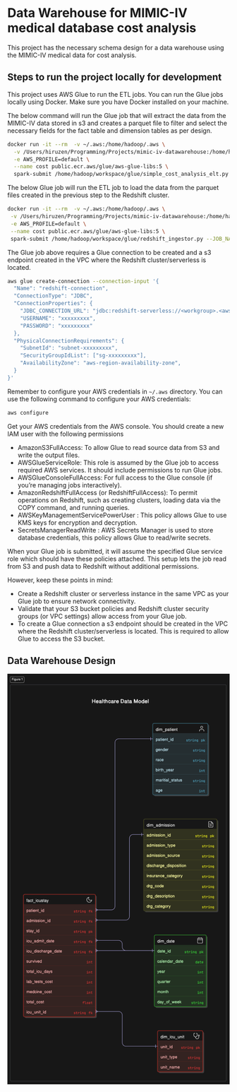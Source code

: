 # Data Warehouse for MIMIC-IV medical database cost analysis
This project has the necessary schema design for a data warehouse using the MIMIC-IV medical data for cost analysis.

## Steps to run the project locally for development
This project uses AWS Glue to run the ETL jobs. You can run the Glue jobs locally using Docker. Make sure you have Docker 
installed on your machine.

The below command will run the Glue job that will extract the data from the MIMIC-IV data stored in s3 
and creates a parquet file to filter and select the necessary fields for the fact table and dimension tables as per design.
```bash
docker run -it --rm  -v ~/.aws:/home/hadoop/.aws \
  -v /Users/hiruzen/Programming/Projects/mimic-iv-datawarehouse:/home/hadoop/workspace/ \
  -e AWS_PROFILE=default \
  --name cost public.ecr.aws/glue/aws-glue-libs:5 \
  spark-submit /home/hadoop/workspace/glue/simple_cost_analysis_elt.py --JOB_NAME MIMIC_COST_ANALYSYS
```

The below Glue job will run the ETL job to load the data from the parquet files created in the previous step to the Redshift cluster.

```bash
docker run -it --rm  -v ~/.aws:/home/hadoop/.aws \
 -v /Users/hiruzen/Programming/Projects/mimic-iv-datawarehouse:/home/hadoop/workspace/ \
 -e AWS_PROFILE=default \
 --name cost public.ecr.aws/glue/aws-glue-libs:5 \
 spark-submit /home/hadoop/workspace/glue/redshift_ingestor.py --JOB_NAME MIMIC_INGESTION
```
The Glue job above requires a Glue connection to be created and a s3 endpoint created in the VPC where the Redshift cluster/serverless is located.
```bash
aws glue create-connection --connection-input '{
  "Name": "redshift-connection",
  "ConnectionType": "JDBC",
  "ConnectionProperties": {
    "JDBC_CONNECTION_URL": "jdbc:redshift-serverless://<workgroup>.<aws-account-number>.<aws-region>.redshift-serverless.amazonaws.com:5439/dev",
    "USERNAME": "xxxxxxxxx",
    "PASSWORD": "xxxxxxxxx"
  },
  "PhysicalConnectionRequirements": {
    "SubnetId": "subnet-xxxxxxxxx",
    "SecurityGroupIdList": ["sg-xxxxxxxxx"],
    "AvailabilityZone": "aws-region-availability-zone",
  }
}'
```
Remember to configure your AWS credentials in `~/.aws` directory. You can use the following command to configure your AWS credentials:
```bash
aws configure
```
Get your AWS credentials from the AWS console. You should create a new IAM user with the following permissions
- AmazonS3FullAccess: To allow Glue to read source data from S3 and write the output files.
- AWSGlueServiceRole: This role is assumed by the Glue job to access required AWS services. It should include permissions to run Glue jobs.
- AWSGlueConsoleFullAccess: For full access to the Glue console (if you’re managing jobs interactively).
- AmazonRedshiftFullAccess (or RedshiftFullAccess): To permit operations on Redshift, such as creating clusters, loading data via the COPY command, and running queries.
- AWSKeyManagementServicePowerUser : This policy allows Glue to use KMS keys for encryption and decryption.
- SecretsManagerReadWrite : AWS Secrets Manager is used to store database credentials, this policy allows Glue to read/write secrets.

When your Glue job is submitted, it will assume the specified Glue service role which should have these policies attached. This setup lets the job read from S3 and push data to Redshift without additional permissions.

However, keep these points in mind:
- Create a Redshift cluster or serverless instance in the same VPC as your Glue job to ensure network connectivity.
- Validate that your S3 bucket policies and Redshift cluster security groups (or VPC settings) allow access from your Glue job.
- To create a Glue connection a s3 endpoint should be created in the VPC where the Redshift cluster/serverless is located. This is required to allow Glue to access the S3 bucket.

## Data Warehouse Design
<img src="docs/files/ER-diagram.png" alt="ER Diagram"></img>

